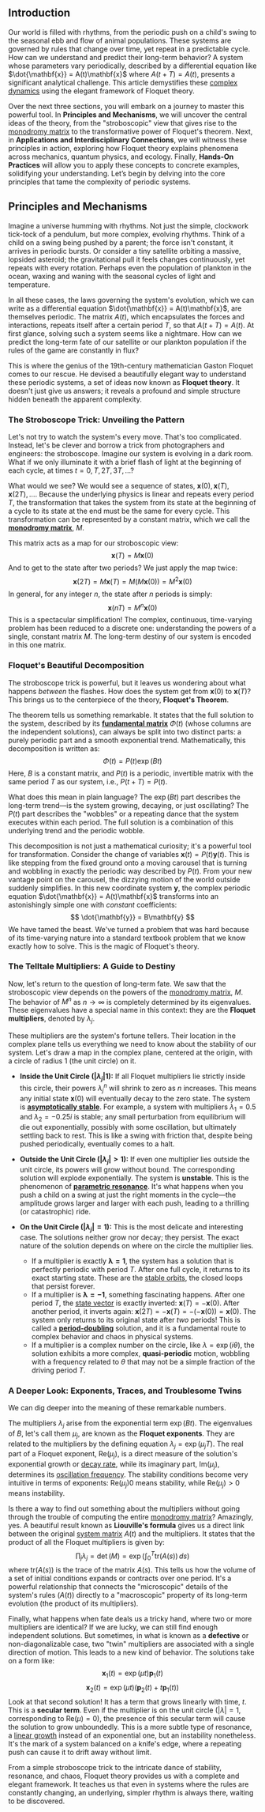 ## Introduction
Our world is filled with rhythms, from the periodic push on a child's swing to the seasonal ebb and flow of animal populations. These systems are governed by rules that change over time, yet repeat in a predictable cycle. How can we understand and predict their long-term behavior? A system whose parameters vary periodically, described by a differential equation like $\dot{\mathbf{x}} = A(t)\mathbf{x}$ where $A(t+T) = A(t)$, presents a significant analytical challenge. This article demystifies these [complex dynamics](@article_id:170698) using the elegant framework of Floquet theory.

Over the next three sections, you will embark on a journey to master this powerful tool. In **Principles and Mechanisms**, we will uncover the central ideas of the theory, from the "stroboscopic" view that gives rise to the [monodromy matrix](@article_id:272771) to the transformative power of Floquet's theorem. Next, in **Applications and Interdisciplinary Connections**, we will witness these principles in action, exploring how Floquet theory explains phenomena across mechanics, quantum physics, and ecology. Finally, **Hands-On Practices** will allow you to apply these concepts to concrete examples, solidifying your understanding. Let’s begin by delving into the core principles that tame the complexity of periodic systems.

## Principles and Mechanisms

Imagine a universe humming with rhythms. Not just the simple, clockwork tick-tock of a pendulum, but more complex, evolving rhythms. Think of a child on a swing being pushed by a parent; the force isn't constant, it arrives in periodic bursts. Or consider a tiny satellite orbiting a massive, lopsided asteroid; the gravitational pull it feels changes continuously, yet repeats with every rotation. Perhaps even the population of plankton in the ocean, waxing and waning with the seasonal cycles of light and temperature.

In all these cases, the laws governing the system's evolution, which we can write as a differential equation $\dot{\mathbf{x}} = A(t)\mathbf{x}$, are themselves periodic. The matrix $A(t)$, which encapsulates the forces and interactions, repeats itself after a certain period $T$, so that $A(t+T) = A(t)$. At first glance, solving such a system seems like a nightmare. How can we predict the long-term fate of our satellite or our plankton population if the rules of the game are constantly in flux?

This is where the genius of the 19th-century mathematician Gaston Floquet comes to our rescue. He devised a beautifully elegant way to understand these periodic systems, a set of ideas now known as **Floquet theory**. It doesn't just give us answers; it reveals a profound and simple structure hidden beneath the apparent complexity.

### The Stroboscope Trick: Unveiling the Pattern

Let's not try to watch the system's every move. That's too complicated. Instead, let's be clever and borrow a trick from photographers and engineers: the stroboscope. Imagine our system is evolving in a dark room. What if we only illuminate it with a brief flash of light at the beginning of each cycle, at times $t = 0, T, 2T, 3T, \dots$?

What would we see? We would see a sequence of states, $\mathbf{x}(0), \mathbf{x}(T), \mathbf{x}(2T), \dots$. Because the underlying physics is linear and repeats every period $T$, the transformation that takes the system from its state at the beginning of a cycle to its state at the end must be the same for every cycle. This transformation can be represented by a constant matrix, which we call the **[monodromy matrix](@article_id:272771)**, $M$.

This matrix acts as a map for our stroboscopic view:
$$ \mathbf{x}(T) = M \mathbf{x}(0) $$
And to get to the state after two periods? We just apply the map twice:
$$ \mathbf{x}(2T) = M \mathbf{x}(T) = M (M \mathbf{x}(0)) = M^2 \mathbf{x}(0) $$
In general, for any integer $n$, the state after $n$ periods is simply:
$$ \mathbf{x}(nT) = M^n \mathbf{x}(0) $$
This is a spectacular simplification! The complex, continuous, time-varying problem has been reduced to a discrete one: understanding the powers of a single, constant matrix $M$. The long-term destiny of our system is encoded in this one matrix.

### Floquet's Beautiful Decomposition

The stroboscope trick is powerful, but it leaves us wondering about what happens *between* the flashes. How does the system get from $\mathbf{x}(0)$ to $\mathbf{x}(T)$? This brings us to the centerpiece of the theory, **Floquet's Theorem**.

The theorem tells us something remarkable. It states that the full solution to the system, described by its **[fundamental matrix](@article_id:275144)** $\Phi(t)$ (whose columns are the independent solutions), can always be split into two distinct parts: a purely periodic part and a smooth exponential trend. Mathematically, this decomposition is written as:
$$ \Phi(t) = P(t) \exp(Bt) $$
Here, $B$ is a constant matrix, and $P(t)$ is a periodic, invertible matrix with the same period $T$ as our system, i.e., $P(t+T) = P(t)$.

What does this mean in plain language? The $\exp(Bt)$ part describes the long-term trend—is the system growing, decaying, or just oscillating? The $P(t)$ part describes the "wobbles" or a repeating dance that the system executes within each period. The full solution is a combination of this underlying trend and the periodic wobble.

This decomposition is not just a mathematical curiosity; it's a powerful tool for transformation. Consider the change of variables $\mathbf{x}(t) = P(t)\mathbf{y}(t)$. This is like stepping from the fixed ground onto a moving carousel that is turning and wobbling in exactly the periodic way described by $P(t)$. From your new vantage point on the carousel, the dizzying motion of the world outside suddenly simplifies. In this new coordinate system $\mathbf{y}$, the complex periodic equation $\dot{\mathbf{x}} = A(t)\mathbf{x}$ transforms into an astonishingly simple one with *constant* coefficients:
$$ \dot{\mathbf{y}} = B\mathbf{y} $$
We have tamed the beast. We've turned a problem that was hard because of its time-varying nature into a standard textbook problem that we know exactly how to solve. This is the magic of Floquet's theory.

### The Telltale Multipliers: A Guide to Destiny

Now, let's return to the question of long-term fate. We saw that the stroboscopic view depends on the powers of the [monodromy matrix](@article_id:272771), $M$. The behavior of $M^n$ as $n \to \infty$ is completely determined by its eigenvalues. These eigenvalues have a special name in this context: they are the **Floquet multipliers**, denoted by $\lambda_j$.

These multipliers are the system's fortune tellers. Their location in the complex plane tells us everything we need to know about the stability of our system. Let's draw a map in the complex plane, centered at the origin, with a circle of radius 1 (the unit circle) on it.

*   **Inside the Unit Circle ($|\lambda_j|  1$):** If all Floquet multipliers lie strictly inside this circle, their powers $\lambda_j^n$ will shrink to zero as $n$ increases. This means any initial state $\mathbf{x}(0)$ will eventually decay to the zero state. The system is **[asymptotically stable](@article_id:167583)**. For example, a system with multipliers $\lambda_1 = 0.5$ and $\lambda_2 = -0.25i$ is stable; any small perturbation from equilibrium will die out exponentially, possibly with some oscillation, but ultimately settling back to rest. This is like a swing with friction that, despite being pushed periodically, eventually comes to a halt.

*   **Outside the Unit Circle ($|\lambda_j| > 1$):** If even one multiplier lies outside the unit circle, its powers will grow without bound. The corresponding solution will explode exponentially. The system is **unstable**. This is the phenomenon of **[parametric resonance](@article_id:138882)**. It's what happens when you push a child on a swing at just the right moments in the cycle—the amplitude grows larger and larger with each push, leading to a thrilling (or catastrophic) ride.

*   **On the Unit Circle ($|\lambda_j| = 1$):** This is the most delicate and interesting case. The solutions neither grow nor decay; they persist. The exact nature of the solution depends on where on the circle the multiplier lies.
    *   If a multiplier is exactly $\boldsymbol{\lambda = 1}$, the system has a solution that is perfectly periodic with period $T$. After one full cycle, it returns to its exact starting state. These are the [stable orbits](@article_id:176585), the closed loops that persist forever.
    *   If a multiplier is $\boldsymbol{\lambda = -1}$, something fascinating happens. After one period $T$, the [state vector](@article_id:154113) is exactly inverted: $\mathbf{x}(T) = -\mathbf{x}(0)$. After another period, it inverts again: $\mathbf{x}(2T) = -\mathbf{x}(T) = -(-\mathbf{x}(0)) = \mathbf{x}(0)$. The system only returns to its original state after *two* periods! This is called a **[period-doubling](@article_id:145217)** solution, and it is a fundamental route to complex behavior and chaos in physical systems.
    *   If a multiplier is a complex number on the circle, like $\lambda = \exp(i\theta)$, the solution exhibits a more complex, **quasi-periodic** motion, wobbling with a frequency related to $\theta$ that may not be a simple fraction of the driving period $T$.

### A Deeper Look: Exponents, Traces, and Troublesome Twins

We can dig deeper into the meaning of these remarkable numbers.

The multipliers $\lambda_j$ arise from the exponential term $\exp(Bt)$. The eigenvalues of $B$, let's call them $\mu_j$, are known as the **Floquet exponents**. They are related to the multipliers by the defining equation $\lambda_j = \exp(\mu_j T)$. The real part of a Floquet exponent, $\text{Re}(\mu_j)$, is a direct measure of the solution's exponential growth or [decay rate](@article_id:156036), while its imaginary part, $\text{Im}(\mu_j)$, determines its [oscillation frequency](@article_id:268974). The stability conditions become very intuitive in terms of exponents: $\text{Re}(\mu_j)  0$ means stability, while $\text{Re}(\mu_j) > 0$ means instability.

Is there a way to find out something about the multipliers without going through the trouble of computing the entire [monodromy matrix](@article_id:272771)? Amazingly, yes. A beautiful result known as **Liouville's formula** gives us a direct link between the original [system matrix](@article_id:171736) $A(t)$ and the multipliers. It states that the product of all the Floquet multipliers is given by:
$$ \prod_j \lambda_j = \det(M) = \exp\left(\int_0^T \text{tr}(A(s)) \,ds\right) $$
where $\text{tr}(A(s))$ is the trace of the matrix $A(s)$. This tells us how the volume of a set of initial conditions expands or contracts over one period. It's a powerful relationship that connects the "microscopic" details of the system's rules ($A(t)$) directly to a "macroscopic" property of its long-term evolution (the product of its multipliers).

Finally, what happens when fate deals us a tricky hand, where two or more multipliers are identical? If we are lucky, we can still find enough independent solutions. But sometimes, in what is known as a **defective** or non-diagonalizable case, two "twin" multipliers are associated with a single direction of motion. This leads to a new kind of behavior. The solutions take on a form like:
$$ \mathbf{x}_1(t) = \exp(\mu t) \mathbf{p}_1(t) $$
$$ \mathbf{x}_2(t) = \exp(\mu t) \left( \mathbf{p}_2(t) + t \mathbf{p}_1(t) \right) $$
Look at that second solution! It has a term that grows linearly with time, $t$. This is a **secular term**. Even if the multiplier is on the unit circle ($|\lambda| = 1$, corresponding to $\text{Re}(\mu) = 0$), the presence of this secular term will cause the solution to grow unboundedly. This is a more subtle type of resonance, a [linear growth](@article_id:157059) instead of an exponential one, but an instability nonetheless. It's the mark of a system balanced on a knife's edge, where a repeating push can cause it to drift away without limit.

From a simple stroboscope trick to the intricate dance of stability, resonance, and chaos, Floquet theory provides us with a complete and elegant framework. It teaches us that even in systems where the rules are constantly changing, an underlying, simpler rhythm is always there, waiting to be discovered.